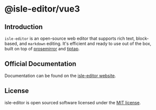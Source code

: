 # @isle-editor/vue3

## Introduction

`isle-editor` is an open-source web editor that supports rich text, block-based, and `markdown` editing. It's efficient and ready to use out of the box, built on top of [prosemirror](https://github.com/prosemirror) and [tiptap](https://github.com/ueberdosis/tiptap).

## Official Documentation

Documentation can be found on the [isle-editor website](https://editor.islenote.com/guide/introduction.html).

## License

isle-editor is open sourced software licensed under the [MIT license](https://github.com/isboyjc/isle-editor/blob/main/LICENSE).
